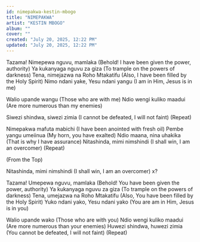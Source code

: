 ```yaml
---
id: nimepakwa-kestin-mbogo
title: "NIMEPAKWA"
artist: "KESTIN MBOGO"
album: ""
cover: ""
created: "July 20, 2025, 12:22 PM"
updated: "July 20, 2025, 12:22 PM"
---
```


Tazama! Nimepewa nguvu, mamlaka
(Behold! I have been given the power, authority)
Ya kukanyaga nguvu za giza
(To trample on the powers of darkness)
Tena, nimejazwa na Roho Mtakatifu
(Also, I have been filled by the Holy Spirit)
Nimo ndani yake, Yesu ndani yangu
(I am in Him, Jesus is in me)

Walio upande wangu (Those who are with me)
Ndio wengi kuliko maadui (Are more numerous than my enemies)

Siwezi shindwa, siwezi zimia (I cannot be defeated, I will not faint) (Repeat)

Nimepakwa mafuta mabichi (I have been anointed with fresh oil)
Pembe yangu umeiinua (My horn, you have exalted)
Ndio maana, nina uhakika (That is why I have assurance)
Nitashinda, mimi nimshindi (I shall win, I am an overcomer) (Repeat)

(From the Top)


Nitashinda, mimi nimshindi (I shall win, I am an overcomer) x?

Tazama! Umepewa nguvu, mamlaka
(Behold! You have been given the power, authority)
Ya kukanyaga nguvu za giza
(To trample on the powers of darkness)
Tena, umejazwa na Roho Mtakatifu
(Also, You have been filled by the Holy Spirit)
Yuko ndani yako, Yesu ndani yako
(You are am in Him, Jesus is in you)

Walio upande wako (Those who are with you)
Ndio wengi kuliko maadui (Are more numerous than your enemies)
Huwezi shindwa, huwezi zimia (You cannot be defeated, I will not faint) (Repeat)
